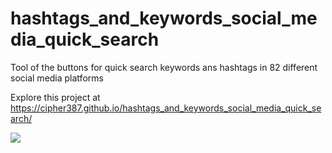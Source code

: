 # hashtags_and_keywords_social_media_quick_search
Tool of the buttons for quick search keywords ans hashtags in 82 different social media platforms

Explore this project at https://cipher387.github.io/hashtags_and_keywords_social_media_quick_search/

<a target="_blank" href="https://twitter.com/Ivan30394639" title="My Twitter"><img src="https://img.shields.io/badge/-@ivan30394639-1ca0f1?style=flat-square&labelColor=1ca0f1&logo=twitter&logoColor=white&link=https://twitter.com/Ivan30394639"></a>
